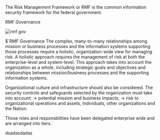 The Risk Management Framework or RMF is the common information security framework for the federal government. 

RMF Governance 

![rmf gov](https://user-images.githubusercontent.com/93686063/219705504-af316948-4dd6-4836-b606-e6704020bc2a.JPG)

 $`RMF Governance
The complex, many-to-many relationships among mission or business processes and the information systems supporting those processes require a holistic, organization-wide view for managing risk. A holistic approach requires the management of risk at both the enterprise-level and system-level. This approach takes into account the organization as a whole, including strategic goals and objectives and relationships between mission/business processes and the supporting information systems. 

Organizational culture and infrastructure should also be considered. The security controls and safeguards selected by the organization must take into account: 
-> potential mission and business impacts;
-> risk to organizational operations and assets, individuals, other organizations and the Nation. 

Those roles and responsbilities have been delegated enterprise wide and are arranged into tiers.` 

dsadasdadas





